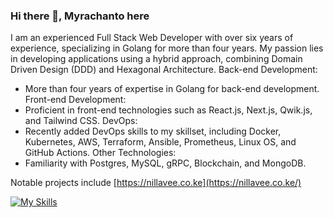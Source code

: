 ### Hi there 👋, Myrachanto here

I am an experienced Full Stack Web Developer with over six years of experience, specializing in Golang for more than four years. My passion lies in developing applications using a hybrid approach, combining Domain Driven Design (DDD) and Hexagonal Architecture.
Back-end Development:
- More than four years of expertise in Golang for back-end development.
Front-end Development:
- Proficient in front-end technologies such as React.js, Next.js, Qwik.js, and Tailwind CSS.
DevOps:
- Recently added DevOps skills to my skillset, including Docker, Kubernetes, AWS, Terraform, Ansible, Prometheus, Linux OS, and GitHub Actions.
Other Technologies:
- Familiarity with Postgres, MySQL, gRPC, Blockchain, and MongoDB.

Notable projects include [https://nillavee.co.ke](https://nillavee.co.ke/)

[![My Skills](https://skills.thijs.gg/icons?i=go,qwikjs,nodejs,react,solidjs,postgres,mysql,mongodb,docker,kubernetes,AWS,terrafor,&theme=light)](https://skills.thijs.gg)
<!--
**myrachanto/myrachanto** is a ✨ _special_ ✨ repository because its `README.md` (this file) appears on your GitHub profile.

Here are some ideas to get you started:

- 🔭 I’m currently working on ...
- 🌱 I’m currently learning ...
- 👯 I’m looking to collaborate on ...
- 🤔 I’m looking for help with ...
- 💬 Ask me about ...
- 📫 How to reach me: ...
- 😄 Pronouns: ...
- ⚡ Fun fact: ...
-->
